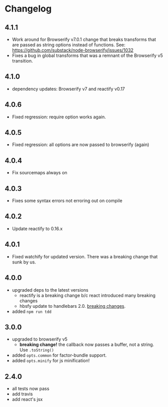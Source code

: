 # Changelog

## 4.1.1
* Work around for Browserify v7.0.1 change that breaks transforms that are passed as string options instead of functions. See: https://github.com/substack/node-browserify/issues/1032
* Fixes a bug in global transforms that was a remnant of the Browserify v5 transition.

## 4.1.0
* dependency updates: Browserify v7 and reactify v0.17

## 4.0.6
* Fixed regression: require option works again.

## 4.0.5
* Fixed regression: all options are now passed to browserify (again)

## 4.0.4
* Fix sourcemaps always on

## 4.0.3
* Fixes some syntax errors not erroring out on compile

## 4.0.2
* Update reactify to 0.16.x

## 4.0.1
* Fixed watchify for updated version. There was a breaking change that sunk by us.

## 4.0.0
* upgraded deps to the latest versions
  - reactify is a breaking change b/c react introduced many breaking changes
  - hbsfy update to handlebars 2.0. [breaking changes](https://stackoverflow.com/questions/24662703/what-are-the-differences-between-the-handlebars-1-x-and-2-x-apis).
* added `npm run tdd`

## 3.0.0
* upgraded to browserify v5
  * **breaking change!** the callback now passes a buffer, not a string. Use `.toString()`
* added `opts.common` for factor-bundle support.
* added `opts.minify` for js minification!

## 2.4.0
* all tests now pass
* add travis
* add react's jsx

